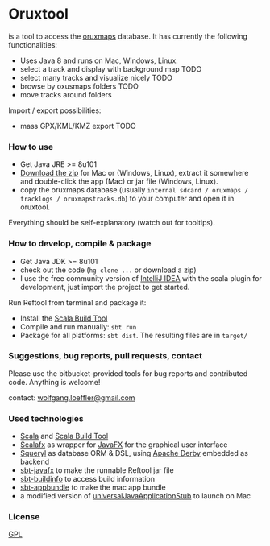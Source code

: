 # Oruxtool

is a tool to access the [oruxmaps](http://oruxmaps.com) database. It has currently the following functionalities:

* Uses Java 8 and runs on Mac, Windows, Linux.
* select a track and display with background map TODO
* select many tracks and visualize nicely TODO
* browse by oxusmaps folders TODO
* move tracks around folders

Import / export possibilities:

* mass GPX/KML/KMZ export TODO

### How to use ###

* Get Java JRE >= 8u101
* [Download the zip](https://bitbucket.org/wolfgang/oruxtool/downloads) for Mac or (Windows, Linux), extract it somewhere and double-click the app (Mac) or
  jar file (Windows, Linux).
* copy the oruxmaps database (usually `internal sdcard / oruxmaps / tracklogs / oruxmapstracks.db`) to your computer and open it in oruxtool.

Everything should be self-explanatory (watch out for tooltips).

### How to develop, compile & package ###

* Get Java JDK >= 8u101
* check out the code (`hg clone ...` or download a zip) 
* I use the free community version of [IntelliJ IDEA](https://www.jetbrains.com/idea/download/) with the scala 
plugin for development, just import the project to get started. 

Run Reftool from terminal and package it:

* Install the [Scala Build Tool](http://www.scala-sbt.org/)
* Compile and run manually: `sbt run`
* Package for all platforms: `sbt dist`. The resulting files are in `target/`

### Suggestions, bug reports, pull requests, contact ###
Please use the bitbucket-provided tools for bug reports and contributed code. Anything is welcome!

contact: wolfgang.loeffler@gmail.com

### Used technologies ###

* [Scala](http://www.scala-lang.org) and [Scala Build Tool](http://www.scala-sbt.org)
* [Scalafx](http://scalafx.org) as wrapper for [JavaFX](http://docs.oracle.com/javafx) for the graphical user interface
* [Squeryl](http://squeryl.org) as database ORM & DSL, using [Apache Derby](http://db.apache.org/derby) embedded as backend
* [sbt-javafx](https://github.com/kavedaa/sbt-javafx) to make the runnable Reftool jar file
* [sbt-buildinfo](https://github.com/sbt/sbt-buildinfo) to access build information
* [sbt-appbundle](https://github.com/Sciss/sbt-appbundle) to make the mac app bundle
* a modified version of [universalJavaApplicationStub](https://github.com/tofi86/universalJavaApplicationStub) to launch on Mac

### License ###
[GPL](https://www.gnu.org/licenses/gpl.html)
